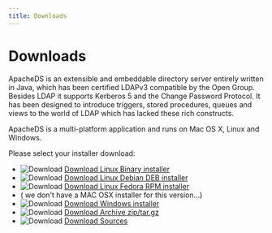 ```yaml
---
title: Downloads
---
```


# Downloads

ApacheDS is an extensible and embeddable directory server entirely written in Java, which has been certified LDAPv3 compatible by the Open Group. Besides LDAP it supports Kerberos 5 and the Change Password Protocol. It has been designed to introduce triggers, stored procedures, queues and views to the world of LDAP which has lacked these rich constructs. 

ApacheDS is a multi-platform application and runs on Mac OS X, Linux and Windows.

Please select your installer download:

* ![Download](../images/download-linux.png) [Download Linux Binary installer](download/download-linux-bin.html)
* ![Download](../images/download-linux.png) [Download Linux Debian DEB installer](download/download-linux-deb.html)
* ![Download](../images/download-linux.png) [Download Linux Fedora RPM installer](download/download-linux-rpm.html)
* ( we don't have a MAC OSX installer for this version...)
* ![Download](../images/download-windows.png) [Download Windows installer](download/download-windows.html)
* ![Download](../images/download-archive.png) [Download Archive zip/tar.gz](download/download-archive.html)
* ![Download](../images/download-sources.png) [Download Sources](download/download-sources.html)
